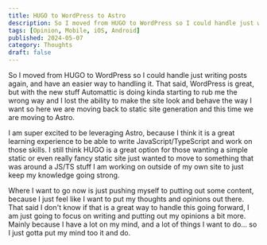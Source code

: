 ```yaml
---
title: HUGO to WordPress to Astro
description: So I moved from HUGO to WordPress so I could handle just writing posts again, and have an easier way to handling it. That said, WordPress is great, but with the new stuff Automattic is doing kinda starting to rub me the wrong way and...
tags: [Opinion, Mobile, iOS, Android]
published: 2024-05-07
category: Thoughts
draft: false
---
```


So I moved from HUGO to WordPress so I could handle just writing posts again, and have an easier way to handling it. That said, WordPress is great, but with the new stuff Automattic is doing kinda starting to rub me the wrong way and I lost the ability to make the site look and behave the way I want so here we are moving back to static site generation and this time we are moving to Astro.

I am super excited to be leveraging Astro, because I think it is a great learning experience to be able to write JavaScript/TypeScript and work on those skills. I still think HUGO is a great option for those wanting a simple static or even really fancy static site just wanted to move to something that was around a JS/TS stuff I am working on outside of my own site to just keep my knowledge going strong.

Where I want to go now is just pushing myself to putting out some content, because I just feel like I want to put my thoughts and opinions out there. That said I don't know if that is a great way to handle this going forward, I am just going to focus on writing and putting out my opinions a bit more. Mainly because I have a lot on my mind, and a lot of things I want to do... so I just gotta put my mind too it and do.